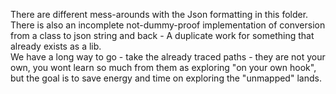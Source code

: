 There are different mess-arounds with the Json formatting in this folder.   
There is also an incomplete not-dummy-proof implementation of conversion from a class to json string and back - A duplicate work for something that already exists as a lib.  
We have a long way to go - take the already traced paths - they are not your own, you wont learn so much from them as exploring "on your own hook", but the goal is to save energy and time on exploring the "unmapped" lands.
